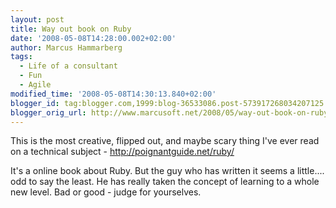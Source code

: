 ```yaml
---
layout: post
title: Way out book on Ruby
date: '2008-05-08T14:28:00.002+02:00'
author: Marcus Hammarberg
tags:
  - Life of a consultant
  - Fun
  - Agile
modified_time: '2008-05-08T14:30:13.840+02:00'
blogger_id: tag:blogger.com,1999:blog-36533086.post-573917268034207125
blogger_orig_url: http://www.marcusoft.net/2008/05/way-out-book-on-ruby.html
---
```


This is
the most creative, flipped out, and maybe scary thing I've ever read on
a technical subject - <http://poignantguide.net/ruby/>

It's a online book about Ruby. But the guy who has written it seems a
little.... odd to say the least. He has really taken the concept of
learning to a whole new level. Bad or good - judge for yourselves.
